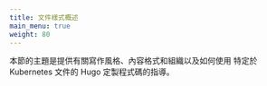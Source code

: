 ```yaml
---
title: 文件樣式概述
main_menu: true
weight: 80
---
```


<!--
title: Documentation style overview
main_menu: true
weight: 80
-->

<!--
The topics in this section provide guidance on writing style, content formatting
and organization, and using Hugo customizations specific to Kubernetes
documentation.
-->
本節的主題是提供有關寫作風格、內容格式和組織以及如何使用
特定於 Kubernetes 文件的 Hugo 定製程式碼的指導。
